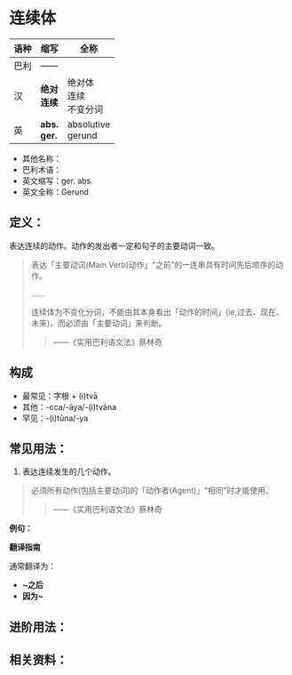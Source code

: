 # 连续体

|语种|缩写|全称|
|-|-|-|
|巴利|——||
|汉|**绝对**<br>**连续**|绝对体<br>连续<br>不变分词|
|英|**abs.**<br>**ger.**|absolutive<br>gerund|

* 其他名称：
* 巴利术语：
* 英文缩写：ger. abs.
* 英文全称：Gerund

## 定义：

表达连续的动作。动作的发出者一定和句子的主要动词一致。

>表达「主要动词(Main Verb)动作」“之前”的一连串具有时间先后顺序的动作。
>
>……
>
>连续体为不变化分词，不能由其本身看出「动作的时间」(ie,过去、现在、未来)，而必须由「主要动词」来判断。
>
>> ——《实用巴利语文法》蔡林奇

## 构成

- 最常见：字根 + (i)tvā
- 其他：-cca/-āya/-(i)tvāna
- 罕见：-(i)tūna/-ya

## 常见用法：

1. 表达连续发生的几个动作。 

>必须所有动作(包括主要动词)的「动作者(Agent)」“相同”时才能使用。
>> ——《实用巴利语文法》蔡林奇


**例句：**

**翻译指南**

通常翻译为：
- **~之后**
- **因为~**


## 进阶用法：


## 相关资料：

